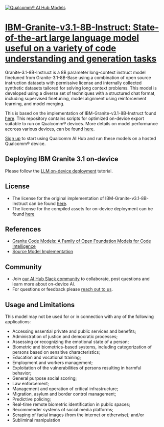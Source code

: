 [![Qualcomm® AI Hub Models](https://qaihub-public-assets.s3.us-west-2.amazonaws.com/qai-hub-models/quic-logo.jpg)](../../README.md)


# [IBM-Granite-v3.1-8B-Instruct: State-of-the-art large language model useful on a variety of code understanding and generation tasks](https://aihub.qualcomm.com/models/ibm_granite_v3_1_8b_instruct)

Granite-3.1-8B-Instruct is a 8B parameter long-context instruct model finetuned from Granite-3.1-8B-Base using a combination of open source instruction datasets with permissive license and internally collected synthetic datasets tailored for solving long context problems. This model is developed using a diverse set of techniques with a structured chat format, including supervised finetuning, model alignment using reinforcement learning, and model merging.

This is based on the implementation of IBM-Granite-v3.1-8B-Instruct found [here](https://huggingface.co/ibm-granite/granite-3.1-8b-instruct). This repository contains scripts for optimized on-device
export suitable to run on Qualcomm® devices. More details on model performance
accross various devices, can be found [here](https://aihub.qualcomm.com/models/ibm_granite_v3_1_8b_instruct).

[Sign up](https://myaccount.qualcomm.com/signup) to start using Qualcomm AI Hub and run these models on a hosted Qualcomm® device.

## Deploying IBM Granite 3.1 on-device

Please follow the [LLM on-device deployment](https://github.com/quic/ai-hub-apps/tree/main/tutorials/llm_on_genie) tutorial.





## License
* The license for the original implementation of IBM-Granite-v3.1-8B-Instruct can be found
  [here](https://huggingface.co/datasets/choosealicense/licenses/blob/main/markdown/apache-2.0.md).
* The license for the compiled assets for on-device deployment can be found [here](https://qaihub-public-assets.s3.us-west-2.amazonaws.com/qai-hub-models/Qualcomm+AI+Hub+Proprietary+License.pdf)


## References
* [Granite Code Models: A Family of Open Foundation Models for Code Intelligence](https://arxiv.org/abs/2405.04324)
* [Source Model Implementation](https://huggingface.co/ibm-granite/granite-3.1-8b-instruct)



## Community
* Join [our AI Hub Slack community](https://aihub.qualcomm.com/community/slack) to collaborate, post questions and learn more about on-device AI.
* For questions or feedback please [reach out to us](mailto:ai-hub-support@qti.qualcomm.com).


## Usage and Limitations

This model may not be used for or in connection with any of the following applications:

- Accessing essential private and public services and benefits;
- Administration of justice and democratic processes;
- Assessing or recognizing the emotional state of a person;
- Biometric and biometrics-based systems, including categorization of persons based on sensitive characteristics;
- Education and vocational training;
- Employment and workers management;
- Exploitation of the vulnerabilities of persons resulting in harmful behavior;
- General purpose social scoring;
- Law enforcement;
- Management and operation of critical infrastructure;
- Migration, asylum and border control management;
- Predictive policing;
- Real-time remote biometric identification in public spaces;
- Recommender systems of social media platforms;
- Scraping of facial images (from the internet or otherwise); and/or
- Subliminal manipulation
